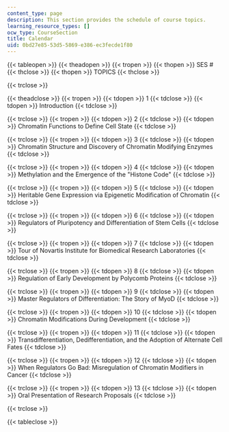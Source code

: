 ```yaml
---
content_type: page
description: This section provides the schedule of course topics.
learning_resource_types: []
ocw_type: CourseSection
title: Calendar
uid: 0bd27e85-53d5-5869-e386-ec3fecde1f80
---
```


{{< tableopen >}}
{{< theadopen >}}
{{< tropen >}}
{{< thopen >}}
SES #
{{< thclose >}}
{{< thopen >}}
TOPICS
{{< thclose >}}

{{< trclose >}}

{{< theadclose >}}
{{< tropen >}}
{{< tdopen >}}
1
{{< tdclose >}}
{{< tdopen >}}
Introduction
{{< tdclose >}}

{{< trclose >}}
{{< tropen >}}
{{< tdopen >}}
2
{{< tdclose >}}
{{< tdopen >}}
Chromatin Functions to Define Cell State
{{< tdclose >}}

{{< trclose >}}
{{< tropen >}}
{{< tdopen >}}
3
{{< tdclose >}}
{{< tdopen >}}
Chromatin Structure and Discovery of Chromatin Modifying Enzymes
{{< tdclose >}}

{{< trclose >}}
{{< tropen >}}
{{< tdopen >}}
4
{{< tdclose >}}
{{< tdopen >}}
Methylation and the Emergence of the "Histone Code"
{{< tdclose >}}

{{< trclose >}}
{{< tropen >}}
{{< tdopen >}}
5
{{< tdclose >}}
{{< tdopen >}}
Heritable Gene Expression via Epigenetic Modification of Chromatin
{{< tdclose >}}

{{< trclose >}}
{{< tropen >}}
{{< tdopen >}}
6
{{< tdclose >}}
{{< tdopen >}}
Regulators of Pluripotency and Differentiation of Stem Cells
{{< tdclose >}}

{{< trclose >}}
{{< tropen >}}
{{< tdopen >}}
7
{{< tdclose >}}
{{< tdopen >}}
Tour of Novartis Institute for Biomedical Research Laboratories
{{< tdclose >}}

{{< trclose >}}
{{< tropen >}}
{{< tdopen >}}
8
{{< tdclose >}}
{{< tdopen >}}
Regulation of Early Development by Polycomb Proteins
{{< tdclose >}}

{{< trclose >}}
{{< tropen >}}
{{< tdopen >}}
9
{{< tdclose >}}
{{< tdopen >}}
Master Regulators of Differentiation: The Story of MyoD
{{< tdclose >}}

{{< trclose >}}
{{< tropen >}}
{{< tdopen >}}
10
{{< tdclose >}}
{{< tdopen >}}
Chromatin Modifications During Development
{{< tdclose >}}

{{< trclose >}}
{{< tropen >}}
{{< tdopen >}}
11
{{< tdclose >}}
{{< tdopen >}}
Transdifferentiation, Dedifferentiation, and the Adoption of Alternate Cell Fates
{{< tdclose >}}

{{< trclose >}}
{{< tropen >}}
{{< tdopen >}}
12
{{< tdclose >}}
{{< tdopen >}}
When Regulators Go Bad: Misregulation of Chromatin Modifiers in Cancer
{{< tdclose >}}

{{< trclose >}}
{{< tropen >}}
{{< tdopen >}}
13
{{< tdclose >}}
{{< tdopen >}}
Oral Presentation of Research Proposals
{{< tdclose >}}

{{< trclose >}}

{{< tableclose >}}